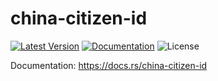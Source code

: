 # china-citizen-id

[![Latest Version]][crates.io]
[![Documentation]][docs.rs] 
![License]

[crates.io]: https://crates.io/crates/china-citizen-id
[Latest Version]: https://img.shields.io/crates/v/china-citizen-id.svg
[Documentation]: https://docs.rs/china-citizen-id/badge.svg
[docs.rs]: https://docs.rs/china-citizen-id
[License]: https://img.shields.io/crates/l/china-citizen-id.svg

Documentation: <https://docs.rs/china-citizen-id>
